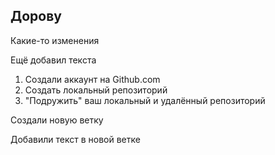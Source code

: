 ## Дорову

Какие-то изменения

Ещё добавил текста

1. Создали аккаунт на Github.com
2. Создать локальный репозиторий
3. "Подружить" ваш локальный и удалённый репозиторий

Создали новую ветку

Добавили текст в новой ветке
